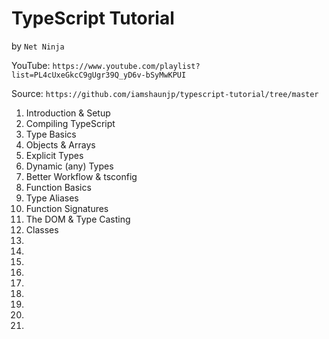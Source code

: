 # TypeScript Tutorial
by `Net Ninja`

YouTube: `https://www.youtube.com/playlist?list=PL4cUxeGkcC9gUgr39Q_yD6v-bSyMwKPUI`

Source: `https://github.com/iamshaunjp/typescript-tutorial/tree/master`

1. Introduction & Setup
2. Compiling TypeScript
3. Type Basics
4. Objects & Arrays
5. Explicit Types
6. Dynamic (any) Types
7. Better Workflow & tsconfig
8. Function Basics
9. Type Aliases
10. Function Signatures
11. The DOM & Type Casting
12. Classes
13.
14.
15.
16.
17.
18.
19.
20.
21.
